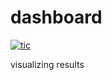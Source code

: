 # dashboard
<!-- badges: start -->
[![tic](https://github.com/trendecon/dashboard/workflows/tic/badge.svg?branch=master)](https://github.com/trendecon/dashboard/actions)
<!-- badges: end -->

visualizing results
